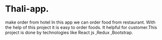 # Thali-app.
make order from hotel
In this app we can order food from restaurant. 
With the help of this project it is easy to order foods. 
It helpful for customer.This project is done by technologies like React js ,Redux ,Bootstrap.
